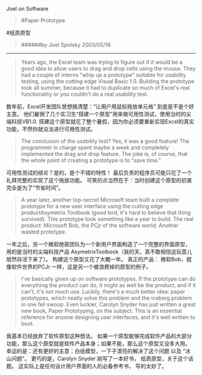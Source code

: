 Joel on Software

>#Paper Prototype

#纸质原型

>######by Joel Spolsky 2003/05/16

---


>Years ago, the Excel team was trying to figure out if it would be a good idea to allow users to drag and drop cells using the mouse. They had a couple of interns "whip up a prototype" suitable for usability testing, using the cutting edge Visual Basic 1.0. Building the prototype took all summer, because it had to duplicate so much of Excel's real functionality or you couldn't do a real usability test.


数年前，Excel开发团队曾想搞清楚：“让用户用鼠标拖放单元格” 到底是不是个好主意。 他们雇佣了几个实习生“搭建一个原型”用来做可用性测试，使用当时的尖端科技VB1.0. 搭建这个原型就花了整个暑假，因为你必须要重新实现Excel的真实功能，不然你就没法进行可用性测试。


>The conclusion of the usability test? Yes, it was a good feature! The programmer in charge spent maybe a week and completely implemented the drag and drop feature. The joke is, of course, that the whole point of creating a prototype is to "save time."


可用性测试的结论？是的，是个不错的特性！ 最后负责的程序员可能只花了一个礼拜完整的实现了这个拖放功能。 可笑的点当然在于：当时创建这个原型的初衷完全是为了“节省时间”。


>A year later, another top-secret Microsoft team built a complete prototype for a new user interface using the cutting edge productAsymetrix Toolbook (good lord, it's hard to believe that thing survived). This prototype took something like a year to build. The real product: Microsoft Bob, the PCjr of the software world. Another wasted prototype.


一年之后，另一个微软绝密团队为一个新用户界面构造了一个完整的界面原型， 用的是当时的尖端科技产品 AsymetrixToolbook（我的天，真不敢相信这玩意儿居然存活下来了）。 构建这个原型又花了大概一年。 真正的产品： 微软Bob，就像软件世界的PCJr 一样，这是另一个被浪费掉的原型的例子。 


>I've basically given up on software prototypes. If the prototype can do everything the product can do, it might as well be the product, and if it can't, it's not much use. Luckily, there's a much better idea: paper prototypes, which neatly solve this problem and the iceberg problem in one fell swoop. Even luckier, Carolyn Snyder has just written a great new book, Paper Prototyping, on the subject. This is an essential reference for anyone designing user interfaces, and it's well written to boot.


我基本已经放弃了软件原型这种想法。 如果一个原型能够完成软件产品的大部分功能，那么这个原型就是软件产品本身；如果不能，那么这个原型又没多大用。 幸运的是：还有更好的主意：白纸模型，一下子漂亮的解决了这个问题 以及 “冰山问题”。 更巧的是，Carolyn Snyder 刚写了一本好书， 纸质原型，关于这个话题。 这实际上是任何设计用户界面的人的必备参考书， 写的太妙了。 

